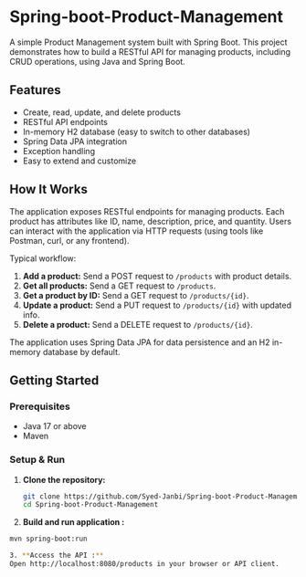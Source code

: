 # Spring-boot-Product-Management

A simple Product Management system built with Spring Boot. This project demonstrates how to build a RESTful API for managing products, including CRUD operations, using Java and Spring Boot.

## Features

- Create, read, update, and delete products
- RESTful API endpoints
- In-memory H2 database (easy to switch to other databases)
- Spring Data JPA integration
- Exception handling
- Easy to extend and customize

## How It Works

The application exposes RESTful endpoints for managing products. Each product has attributes like ID, name, description, price, and quantity. Users can interact with the application via HTTP requests (using tools like Postman, curl, or any frontend).

Typical workflow:
1. **Add a product:** Send a POST request to `/products` with product details.
2. **Get all products:** Send a GET request to `/products`.
3. **Get a product by ID:** Send a GET request to `/products/{id}`.
4. **Update a product:** Send a PUT request to `/products/{id}` with updated info.
5. **Delete a product:** Send a DELETE request to `/products/{id}`.

The application uses Spring Data JPA for data persistence and an H2 in-memory database by default.

## Getting Started

### Prerequisites

- Java 17 or above
- Maven

### Setup & Run

1. **Clone the repository:**
   ```bash
   git clone https://github.com/Syed-Janbi/Spring-boot-Product-Management.git
   cd Spring-boot-Product-Management

2. **Build and run application :**
```bash
mvn spring-boot:run

3. **Access the API :**
Open http://localhost:8080/products in your browser or API client.
